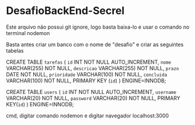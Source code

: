 # DesafioBackEnd-Secrel

Este arquivo não possui git ignore, logo basta baixa-lo e usar o comando no terminal nodemon

Basta antes criar um banco com o nome de "desafio" e criar as seguintes tabelas

CREATE TABLE `tarefas` (
    `id` INT NOT NULL AUTO_INCREMENT,
    `nome` VARCHAR(255) NOT NULL,
    `descricao` VARCHAR(255) NOT NULL,
    `prazo` DATE NOT NULL,
    `prioridade` VARCHAR(100) NOT NULL,
    `concluida` VARCHAR(100) NOT NULL,
    PRIMARY KEY (`id`)
) ENGINE=INNODB;

CREATE TABLE `users` (
    `id` INT NOT NULL AUTO_INCREMENT,
    `username` VARCHAR(20) NOT NULL,
    `password` VARCHAR(20) NOT NULL,
    PRIMARY KEY(`id`)
) ENGINE=INNODB;

cmd, digitar comando nodemon e digitar navegador localhost:3000